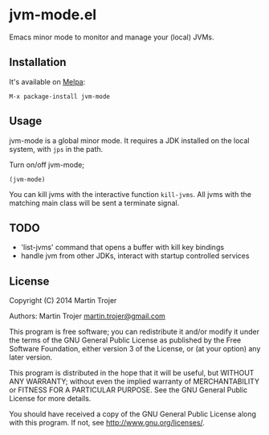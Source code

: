 # jvm-mode.el

Emacs minor mode to monitor and manage your (local) JVMs.

## Installation

It's available on [Melpa](http://melpa.milkbox.net/):

    M-x package-install jvm-mode

## Usage

jvm-mode is a global minor mode. It requires a JDK installed on the local system, with `jps` in the path.

Turn on/off jvm-mode;

    (jvm-mode)

You can kill jvms with the interactive function `kill-jvms`. All jvms with the matching main class will be sent a terminate signal.

## TODO

* 'list-jvms' command that opens a buffer with kill key bindings
* handle jvm from other JDKs, interact with startup controlled services

## License

Copyright (C) 2014 Martin Trojer

Authors: Martin Trojer <martin.trojer@gmail.com>

This program is free software; you can redistribute it and/or modify
it under the terms of the GNU General Public License as published by
the Free Software Foundation, either version 3 of the License, or
(at your option) any later version.

This program is distributed in the hope that it will be useful,
but WITHOUT ANY WARRANTY; without even the implied warranty of
MERCHANTABILITY or FITNESS FOR A PARTICULAR PURPOSE.  See the
GNU General Public License for more details.

You should have received a copy of the GNU General Public License
along with this program.  If not, see <http://www.gnu.org/licenses/>.
